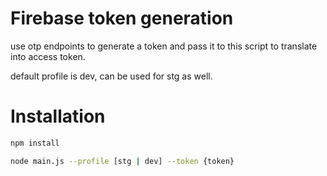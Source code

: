 # Firebase token generation

use otp endpoints to generate a token and pass it to this script to translate into access token.

default profile is dev, can be used for stg as well.

# Installation
```sh
npm install
```

```sh
node main.js --profile [stg | dev] --token {token}
```